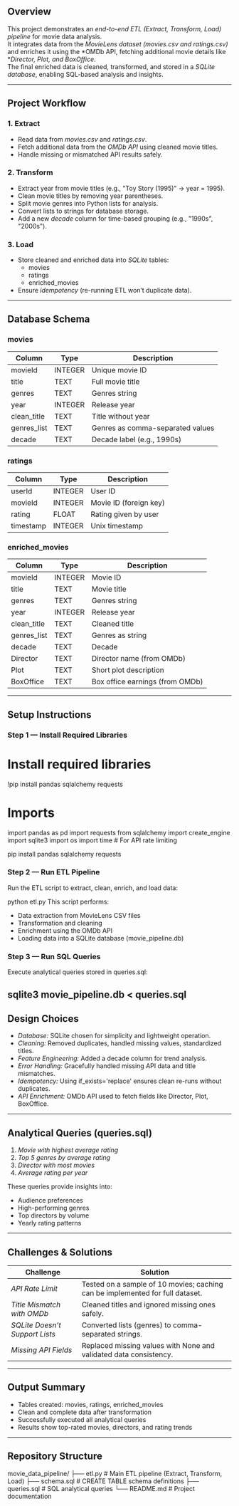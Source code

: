 

## Overview
This project demonstrates an *end-to-end ETL (Extract, Transform, Load) pipeline* for movie data analysis.  
It integrates data from the *MovieLens dataset (movies.csv and ratings.csv)* and enriches it using the *OMDb API, fetching additional movie details like **Director, Plot, and BoxOffice*.  
The final enriched data is cleaned, transformed, and stored in a *SQLite database*, enabling SQL-based analysis and insights.

---

## Project Workflow

###  1. Extract
- Read data from *movies.csv* and *ratings.csv*.
- Fetch additional data from the *OMDb API* using cleaned movie titles.
- Handle missing or mismatched API results safely.

###  2. Transform
- Extract year from movie titles (e.g., "Toy Story (1995)" → year = 1995).
- Clean movie titles by removing year parentheses.
- Split movie genres into Python lists for analysis.
- Convert lists to strings for database storage.
- Add a new *decade* column for time-based grouping (e.g., "1990s", "2000s").

###  3. Load
- Store cleaned and enriched data into *SQLite* tables:
  - movies
  - ratings
  - enriched_movies
- Ensure *idempotency* (re-running ETL won’t duplicate data).

---

## Database Schema

### movies
| Column | Type | Description |
|--------|------|-------------|
| movieId | INTEGER | Unique movie ID |
| title | TEXT | Full movie title |
| genres | TEXT | Genres string |
| year | INTEGER | Release year |
| clean_title | TEXT | Title without year |
| genres_list | TEXT | Genres as comma-separated values |
| decade | TEXT | Decade label (e.g., 1990s) |

### ratings
| Column | Type | Description |
|--------|------|-------------|
| userId | INTEGER | User ID |
| movieId | INTEGER | Movie ID (foreign key) |
| rating | FLOAT | Rating given by user |
| timestamp | INTEGER | Unix timestamp |

### enriched_movies
| Column | Type | Description |
|--------|------|-------------|
| movieId | INTEGER | Movie ID |
| title | TEXT | Movie title |
| genres | TEXT | Genres string |
| year | INTEGER | Release year |
| clean_title | TEXT | Cleaned title |
| genres_list | TEXT | Genres as string |
| decade | TEXT | Decade |
| Director | TEXT | Director name (from OMDb) |
| Plot | TEXT | Short plot description |
| BoxOffice | TEXT | Box office earnings (from OMDb) |

---

##  Setup Instructions

### Step 1 — Install Required Libraries

# Install required libraries
!pip install pandas sqlalchemy requests

# Imports
import pandas as pd
import requests
from sqlalchemy import create_engine
import sqlite3
import os
import time  # For API rate limiting

pip install pandas sqlalchemy requests

### Step 2 — Run ETL Pipeline
Run the ETL script to extract, clean, enrich, and load data:

python etl.py
This script performs:
- Data extraction from MovieLens CSV files  
- Transformation and cleaning  
- Enrichment using the OMDb API  
- Loading data into a SQLite database (movie_pipeline.db)

### Step 3 — Run SQL Queries
Execute analytical queries stored in queries.sql:

sqlite3 movie_pipeline.db < queries.sql
---

## Design Choices 
- *Database:* SQLite chosen for simplicity and lightweight operation.  
- *Cleaning:* Removed duplicates, handled missing values, standardized titles.  
- *Feature Engineering:* Added a decade column for trend analysis.  
- *Error Handling:* Gracefully handled missing API data and title mismatches.  
- *Idempotency:* Using if_exists='replace' ensures clean re-runs without duplicates.  
- *API Enrichment:* OMDb API used to fetch fields like Director, Plot, BoxOffice.  

---

## Analytical Queries (queries.sql)
1. *Movie with highest average rating*  
2. *Top 5 genres by average rating*  
3. *Director with most movies*  
4. *Average rating per year*

These queries provide insights into:
- Audience preferences  
- High-performing genres  
- Top directors by volume  
- Yearly rating patterns  

---

## Challenges & Solutions

| Challenge | Solution |
|------------|-----------|
| *API Rate Limit* | Tested on a sample of 10 movies; caching can be implemented for full dataset. |
| *Title Mismatch with OMDb* | Cleaned titles and ignored missing ones safely. |
| *SQLite Doesn’t Support Lists* | Converted lists (genres) to comma-separated strings. |
| *Missing API Fields* | Replaced missing values with None and validated data consistency. |

---

##  Output Summary
-  Tables created: movies, ratings, enriched_movies  
-  Clean and complete data after transformation  
-  Successfully executed all analytical queries  
-  Results show top-rated movies, directors, and rating trends  

---

## Repository Structure
movie_data_pipeline/
├── etl.py # Main ETL pipeline (Extract, Transform, Load)
├── schema.sql # CREATE TABLE schema definitions
├── queries.sql # SQL analytical queries
└── README.md # Project documentation




